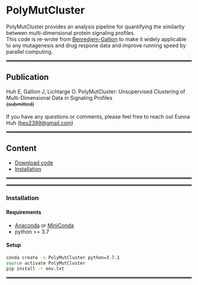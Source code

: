 # PolyMutCluster
PolyMutCluster provides an analysis pipeline for quantifying the similarity between multi-dimensional protein signaling profiles. <br/>
This code is re-wrote from [Benredjem-Gallion](https://github.com/JonathanGallion/Benredjem-Gallion) to make it widely applicable to any mutagenesis and drug respone data and improve running speed by parallel computing. 
<hr style="border:2px solid gray"> </hr>

## Publication
Huh E, Gallion J, Lichtarge O. PolyMutCluster: Unsupervised Clustering of Multi-Dimensional Data in Signaling Profiles <br/>
~~(submitted)~~<br/><br/>
If you have any questions or comments, please feel free to reach out Eunna Huh (heo2399@gmail.com)
<hr style="border:2px solid gray"> </hr>

## Content
* [Download code](#Download-Code)
* [Installation](#Installation)
<hr style="border:2px solid gray"> </hr>

<hr style="border:2px solid gray"> </hr>

### Installation
#### Requirements
* [Anaconda](https://docs.anaconda.com/anaconda/install/) or [MiniConda](https://docs.conda.io/en/latest/miniconda.html)
* python >= 3.7

#### Setup
```bash
conda create -n PolyMutCluster python=3.7.1
source activate PolyMutCluster
pip install -r env.txt
```
<hr style="border:2px solid gray"> </hr>
